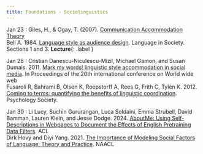 ```yaml
---
title: Foundations - Sociolinguistics
---
```


Jan 23
: Giles, H., & Ogay, T. (2007). [Communication Accommodation Theory](https://drive.google.com/file/d/1XMkA0HpUF5xgWnknVAljSLTgBkgkuQHa/view?usp=sharing) <br> Bell A. 1984. [Language style as audience design](https://drive.google.com/file/d/1foMgB_LszIMby_3GY9mJQZ_czpNKfln1/view?usp=sharing). Language in Society. Sections 1 and 3. **Lecture**{: .label }


Jan 28 
: Cristian Danescu-Niculescu-Mizil, Michael Gamon, and Susan Dumais. 2011. [Mark my words! linguistic style accommodation in social media](https://drive.google.com/file/d/18K66_Eln-SrNjKkPQFPzgw_u8D6taEmr/view?usp=sharing). In Proceedings of the 20th international conference on World wide web <br> Fusaroli R, Bahrami B, Olsen K, Roepstorff A, Rees G, Frith C, Tylén K.  2012. [Coming to terms: quantifying the benefits of linguistic coordination](https://drive.google.com/file/d/1Ac8xoZQo4oZZKLI7NIKEId-pQ37EXE8N/view?usp=sharing). Psychology Society. 

Jan 30
: Li Lucy, Suchin Gururangan, Luca Soldaini, Emma Strubell, David Bamman, Lauren Klein, and Jesse Dodge. 2024. [AboutMe: Using Self-Descriptions in Webpages to Document the Effects of English Pretraining Data Filters](https://drive.google.com/file/d/1R7cKzMq5X4rt0DaSpTiEoDMQGoW8TFwj/view?usp=drive_link). ACL <br> Dirk Hovy and Diyi Yang. 2021. [The Importance of Modeling Social Factors of Language: Theory and Practice](https://drive.google.com/file/d/1uUc3XQvoz66PS8ZutfG-79zBDaoChRoC/view?usp=sharing). NAACL

